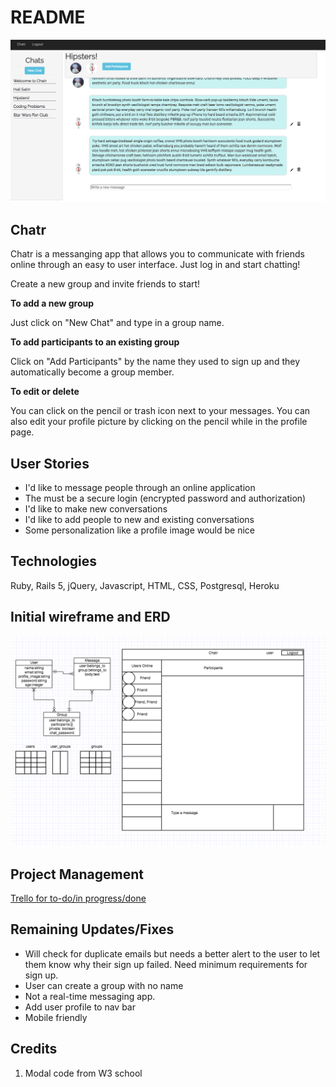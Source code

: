 # README

![](message_page.png)

## Chatr

Chatr is a messanging app that allows you to communicate with friends online through an easy to user interface. Just log in and start chatting!

Create a new group and invite friends to start!

**To add a new group**

Just click on "New Chat" and type in a group name.

**To add participants to an existing group**

Click on "Add Participants" by the name they used to sign up and they automatically become a group member.

**To edit or delete**

You can click on the pencil or trash icon next to your messages. You can also edit your profile picture by clicking on the pencil while in the profile page.

## User Stories
* I'd like to message people through an online application
* The must be a secure login (encrypted password and authorization)
* I'd like to make new conversations
* I'd like to add people to new and existing conversations
* Some personalization like a profile image would be nice

## Technologies

Ruby, Rails 5, jQuery, Javascript, HTML, CSS, Postgresql, Heroku

## Initial wireframe and ERD

![](wires_erd.png)

## Project Management

[Trello for to-do/in progress/done](https://trello.com/b/8RONzxRk/wdi-project-2-rails-app)

## Remaining Updates/Fixes

* Will check for duplicate emails but needs a better alert to the user to let them know why their sign up failed. Need minimum requirements for sign up.
* User can create a group with no name
* Not a real-time messaging app.
* Add user profile to nav bar
* Mobile friendly

## Credits

1. Modal code from W3 school